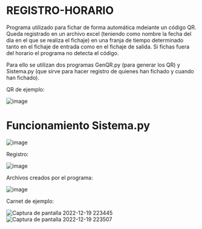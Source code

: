 # REGISTRO-HORARIO
Programa utilizado para fichar de forma automática mdeiante un código QR. Queda registrado en un archivo excel (teniendo como nombre la fecha del día en el que se realiza el fichaje) en una franja de tiempo determinado tanto en el fichaje de entrada como en el fichaje de salida. Si fichas fuera del horario el programa no detecta el código.

Para ello se utilizan dos programas GenQR.py (para generar los QR) y Sistema.py (que sirve para hacer registro de quienes han fichado y cuando han fichado).

QR de ejemplo:

![image](https://user-images.githubusercontent.com/111430658/208523806-15540da2-0285-4677-a61c-277a057a1fe1.png)

# Funcionamiento Sistema.py

![image](https://user-images.githubusercontent.com/111430658/208524294-b5c0234b-4bdc-4b4b-9571-f0e5a4e7dfd3.png)

Registro:

![image](https://user-images.githubusercontent.com/111430658/208536128-2580c5fb-bfab-430d-9476-eb3eaeb8253c.png)


Archivos creados por el programa:

![image](https://user-images.githubusercontent.com/111430658/208524585-5df89cac-6e81-4596-8de2-0bf5715fdaa3.png)

Carnet de ejemplo:

![Captura de pantalla 2022-12-19 223445](https://user-images.githubusercontent.com/111430658/208529087-6fcca2cf-12ca-4e1e-94f1-c063ff233cd2.png) ![Captura de pantalla 2022-12-19 223507](https://user-images.githubusercontent.com/111430658/208529089-272b88ca-f2ef-4fcc-ab7f-4cb240f8407c.png)


